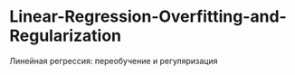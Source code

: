 # Linear-Regression-Overfitting-and-Regularization
Линейная регрессия: переобучение и регуляризация
